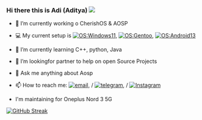  ### Hi there this is Adi (Aditya) [![](https://visitcount.itsvg.in/api?id=raizel69&label=Profile%20Views&color=4&icon=9&pretty=false)](https://visitcount.itsvg.in)

- 🔭 I’m currently working o CherishOS & AOSP
- 💻 My current setup is
  [![OS:Windows11](https://img.shields.io/badge/OS-Windows11-blue?style=flat-square&logo=microsoft)](https://www.microsoft.com),
  [![OS:Gentoo](https://img.shields.io/badge/OS-Ubuntu-orange?style=flat-square&logo=Ubuntu)](),
  [![OS:Android13](https://img.shields.io/badge/OS-Android13-blue?style=flat-square&logo=android)](https://www.android.com/)


- 🌱 I’m currently learning C++, python, Java
- 👯 I’m lookingfor partner to help on open Source Projects
- 💬 Ask me anything about Aosp
- 📫 How to reach me: [![email](https://img.shields.io/badge/Email-adityabihat6@gmail.com-red?style=flat-square&logo=gmail)](adityabihat6@gmail.com), / [![telegram](https://img.shields.io/badge/Telegram-Adi-blue?style=flat-square&logo=telegram)](https://t.me/AdItYa_SdM_Gng), / [![Instagram](https://img.shields.io/badge/Instagram-%23E4405F.svg?logo=Instagram&logoColor=white)](https://instagram.com/theyenvyadii)

- I'm maintaining for Oneplus Nord 3 5G

[![GitHub Streak](https://streak-stats.demolab.com?user=adi-sdm&theme=codestackr)](https://git.io/streak-stats)
